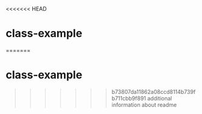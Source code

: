 <<<<<<< HEAD
# class-example
=======
# class-example
>>>>>>> b73807da11862a08ccd8114b739fb711cbb9f891
additional information about readme